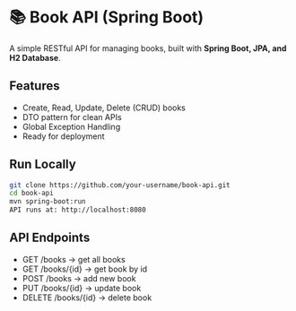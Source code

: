 # 📚 Book API (Spring Boot)

A simple RESTful API for managing books, built with **Spring Boot, JPA, and H2 Database**.

## Features
- Create, Read, Update, Delete (CRUD) books
- DTO pattern for clean APIs
- Global Exception Handling
- Ready for deployment

## Run Locally
```bash
git clone https://github.com/your-username/book-api.git
cd book-api
mvn spring-boot:run
API runs at: http://localhost:8080
```

## API Endpoints
- GET /books → get all books
- GET /books/{id} → get book by id
- POST /books → add new book
- PUT /books/{id} → update book
- DELETE /books/{id} → delete book
